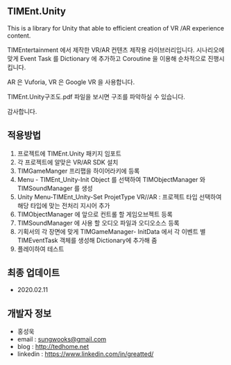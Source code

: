 ## TIMEnt.Unity
This is a library for Unity that able to efficient creation of VR /AR experience content.

TIMEntertainment 에서 제작한 VR/AR 컨텐츠 제작용 라이브러리입니다.
시나리오에 맞게 Event Task 를 Dictionary 에 추가하고 
Coroutine 을 이용해 순차적으로 진행시킵니다.

AR 은 Vuforia, VR 은 Google VR 을 사용합니다.

TIMEnt.Unity구조도.pdf 파일을 보시면 구조를 파악하실 수 있습니다.

감사합니다.

## 적용방법
1. 프로젝트에 TIMEnt.Unity 패키지 임포트
2. 각 프로젝트에 알맞은 VR/AR SDK 설치
3. TIMGameManger 프리팹을 하이어라키에 등록
4. Menu - TIMEnt_Unity-Init Object 를 선택하여
TIMObjectManager 와 TIMSoundManager 를 생성
5. Unity Menu-TIMEnt_Unity-Set ProjetType VR//AR
: 프로젝트 타입 선택하여 해당 타입에 맞는 전처리 지시어 추가
6. TIMObjectManager 에 앞으로 컨트롤 할 게임오브젝트 등록
7. TIMSoundManager 에 사용 할 오디오 파일과 오디오소스 등록
8. 기획서의 각 장면에 맞게 TIMGameManager- InitData 에서 각 이벤트 별
TIMEventTask 객체를 생성해 Dictionary에 추가해 줌
9. 플레이하여 테스트

## 최종 업데이트
* 2020.02.11

## 개발자 정보
* 홍성욱 
* email : sungwooks@gmail.com
* blog : http://tedhome.net
* linkedin : https://www.linkedin.com/in/greatted/

